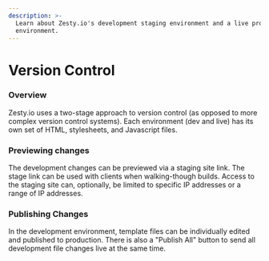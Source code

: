 ```yaml
---
description: >-
  Learn about Zesty.io's development staging environment and a live production
  environment.
---
```


# Version Control

### Overview

Zesty.io uses a two-stage approach to version control \(as opposed to more complex version control systems\). Each environment \(dev and live\) has its own set of HTML, stylesheets, and Javascript files.

### Previewing changes

The development changes can be previewed via a staging site link. The stage link can be used with clients when walking-though builds. Access to the staging site can, optionally, be limited to specific IP addresses or a range of IP addresses.

### Publishing Changes

In the development environment, template files can be individually edited and published to production. There is also a "Publish All" button to send all development file changes live at the same time.

